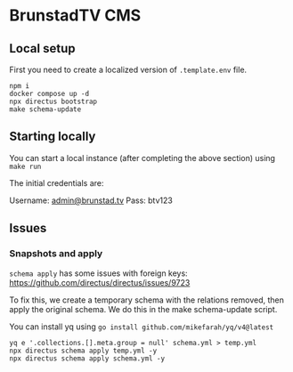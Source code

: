 
# BrunstadTV CMS

## Local setup

First you need to create a localized version of `.template.env` file.
```
npm i
docker compose up -d
npx directus bootstrap
make schema-update
```

## Starting locally

You can start a local instance (after completing the above section) using `make run`

The initial credentials are:

Username: admin@brunstad.tv
Pass: btv123


## Issues

###  Snapshots and apply

`schema apply` has some issues with foreign keys: https://github.com/directus/directus/issues/9723

To fix this, we create a temporary schema with the relations removed, then apply the original schema.
We do this in the make schema-update script.

You can install yq using `go install github.com/mikefarah/yq/v4@latest`

```
yq e '.collections.[].meta.group = null' schema.yml > temp.yml
npx directus schema apply temp.yml -y
npx directus schema apply schema.yml -y
```
